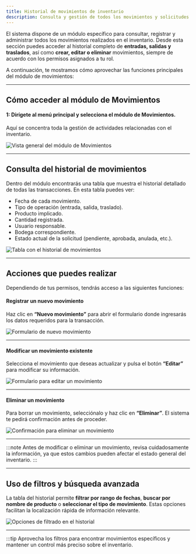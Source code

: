 ```yaml
---
title: Historial de movimientos de inventario
description: Consulta y gestión de todos los movimientos y solicitudes en el módulo de inventario.
---
```


El sistema dispone de un módulo específico para consultar, registrar y administrar todos los movimientos realizados en el inventario. Desde esta sección puedes acceder al historial completo de **entradas, salidas y traslados**, así como **crear, editar o eliminar** movimientos, siempre de acuerdo con los permisos asignados a tu rol.

A continuación, te mostramos cómo aprovechar las funciones principales del módulo de movimientos:

---

## Cómo acceder al módulo de Movimientos

#### 1: Dirígete al menú principal y selecciona el módulo de **Movimientos**.
Aquí se concentra toda la gestión de actividades relacionadas con el inventario.

![Vista general del módulo de Movimientos](https://raw.githubusercontent.com/withastro/docs/main/public/default-og-image.png)

---

## Consulta del historial de movimientos

Dentro del módulo encontrarás una tabla que muestra el historial detallado de todas las transacciones. En esta tabla puedes ver:

- Fecha de cada movimiento.
- Tipo de operación (entrada, salida, traslado).
- Producto implicado.
- Cantidad registrada.
- Usuario responsable.
- Bodega correspondiente.
- Estado actual de la solicitud (pendiente, aprobada, anulada, etc.).

![Tabla con el historial de movimientos](https://raw.githubusercontent.com/withastro/docs/main/public/default-og-image.png)

---

## Acciones que puedes realizar

Dependiendo de tus permisos, tendrás acceso a las siguientes funciones:

#### Registrar un nuevo movimiento

Haz clic en **“Nuevo movimiento”** para abrir el formulario donde ingresarás los datos requeridos para la transacción.

![Formulario de nuevo movimiento](https://raw.githubusercontent.com/withastro/docs/main/public/default-og-image.png)

---

#### Modificar un movimiento existente

Selecciona el movimiento que deseas actualizar y pulsa el botón **“Editar”** para modificar su información.

![Formulario para editar un movimiento](https://raw.githubusercontent.com/withastro/docs/main/public/default-og-image.png)

---

#### Eliminar un movimiento

Para borrar un movimiento, selecciónalo y haz clic en **“Eliminar”**. El sistema te pedirá confirmación antes de proceder.

![Confirmación para eliminar un movimiento](https://raw.githubusercontent.com/withastro/docs/main/public/default-og-image.png)

---

:::note
Antes de modificar o eliminar un movimiento, revisa cuidadosamente la información, ya que estos cambios pueden afectar el estado general del inventario.
:::

---

## Uso de filtros y búsqueda avanzada

La tabla del historial permite **filtrar por rango de fechas**, **buscar por nombre de producto** o **seleccionar el tipo de movimiento**. Estas opciones facilitan la localización rápida de información relevante.

![Opciones de filtrado en el historial](https://raw.githubusercontent.com/withastro/docs/main/public/default-og-image.png)

---

:::tip
Aprovecha los filtros para encontrar movimientos específicos y mantener un control más preciso sobre el inventario.